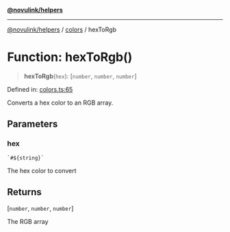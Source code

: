 [**@novulink/helpers**](../../README.md)

***

[@novulink/helpers](../../README.md) / [colors](../README.md) / hexToRgb

# Function: hexToRgb()

> **hexToRgb**(`hex`): \[`number`, `number`, `number`\]

Defined in: [colors.ts:65](https://github.com/M-Media-Group/app.novu.link/blob/185285297b092339554122b4cf56a2dcd7525fea/packages/helpers/src/colors.ts#L65)

Converts a hex color to an RGB array.

## Parameters

### hex

`` `#${string}` ``

The hex color to convert

## Returns

\[`number`, `number`, `number`\]

The RGB array
